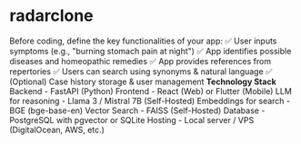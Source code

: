 # radarclone

Before coding, define the key functionalities of your app:
✅ User inputs symptoms (e.g., "burning stomach pain at night")
✅ App identifies possible diseases and homeopathic remedies
✅ App provides references from repertories
✅ Users can search using synonyms & natural language
✅ (Optional) Case history storage & user management
**Technology Stack**
Backend -	FastAPI (Python)
Frontend -	React (Web) or Flutter (Mobile)
LLM for reasoning -	Llama 3 / Mistral 7B (Self-Hosted)
Embeddings for search -	BGE (bge-base-en)
Vector Search	- FAISS (Self-Hosted)
Database -	PostgreSQL with pgvector or SQLite
Hosting -	Local server / VPS (DigitalOcean, AWS, etc.)
